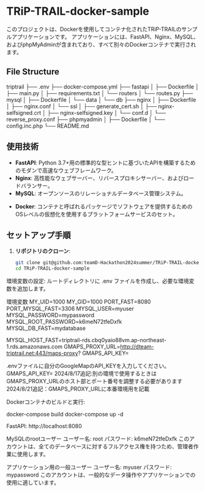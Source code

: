 # TRiP-TRAIL-docker-sample

このプロジェクトは、Dockerを使用してコンテナ化されたTRiP-TRAILのサンプルアプリケーションです。
アプリケーションには、FastAPI、Nginx、MySQL、およびphpMyAdminが含まれており、すべて別々のDockerコンテナで実行されます。

## File Structure

triptrail
├── .env
├── docker-compose.yml
├── fastapi
│ ├── Dockerfile
│ ├── main.py
│ ├── requirements.txt
│ └── routers
│ └── routes.py
├── mysql
│ ├── Dockerfile
│ └── data
│ └── db
├── nginx
│ ├── Dockerfile
│ ├── nginx.conf
│ └── ssl
│ ├── generate_cert.sh
│ ├── nginx-selfsigned.crt
│ ├── nginx-selfsigned.key
│ └── conf.d
│ └── reverse_proxy.conf
├── phpmyadmin
│ ├── Dockerfile
│ └── config.inc.php
└── README.md

## 使用技術

- **FastAPI**: Python 3.7+用の標準的な型ヒントに基づいたAPIを構築するためのモダンで高速なウェブフレームワーク。
- **Nginx**: 高性能なウェブサーバー、リバースプロキシサーバー、およびロードバランサー。
- **MySQL**: オープンソースのリレーショナルデータベース管理システム。
<!-- - **phpMyAdmin**: MySQLの管理をウェブ上で行うためのPHPで書かれた無料ソフトウェアツール。 -->
- **Docker**: コンテナと呼ばれるパッケージでソフトウェアを提供するためのOSレベルの仮想化を使用するプラットフォームサービスのセット。

## セットアップ手順

1. **リポジトリのクローン**:
   ```sh
   git clone git@github.com:teamD-Hackathon2024summer/TRiP-TRAIL-docker-sample.git
   cd TRiP-TRAIL-docker-sample

環境変数の設定:
ルートディレクトリに .env ファイルを作成し、必要な環境変数を追加します。

環境変数
MY_UID=1000
MY_GID=1000
PORT_FAST=8080
PORT_MYSQL_FAST=3306
MYSQL_USER=myuser
MYSQL_PASSWORD=mypassword
MYSQL_ROOT_PASSWORD=k6meN72tfeDxfk
MYSQL_DB_FAST=mydatabase
<!-- PORT_PMA_FAST=4081 -->
MYSQL_HOST_FAST=triptrail-rds.cbq0yaio88vm.ap-northeast-1.rds.amazonaws.com
GMAPS_PROXY_URL=http://dteam-triptrail.net:443/maps-proxy?
GMAPS_API_KEY=

.envファイルに自分のGoogleMapのAPI_KEYを入力してください。
GMAPS_API_KEY=
2024/8/17追記:別の環境で使用するときはGMAPS_PROXY_URLのホスト部とポート番号を調整する必要があります
2024/8/21追記：GMAPS_PROXY_URLに本番環境用を記載

Dockerコンテナのビルドと実行:

docker-compose build
docker-compose up -d

FastAPI: http://localhost:8080
<!-- phpMyAdmin: http://localhost:4081 -->

<!-- 既知の問題とTo-Doリスト
1. phpMyAdminのリダイレクト問題
問題: http://localhost/phpmyadmin にアクセスすると404エラーが返されます。 https://localhost/phpmyadmin にアクセスすると301リダイレクトが返されます。
To-Do: phpMyAdminが正しく設定され、Nginxリバースプロキシを通じてアクセス可能であることを確認する。
2. ApacheのServerNameディレクティブ
問題: Apacheのログに「Could not reliably determine the server's fully qualified domain name」というエラーが表示されます。
To-Do: phpMyAdminコンテナのApache設定に ServerName localhost を追加する。
3. SSL証明書の自己署名エラー
問題: 自己署名証明書がSSL検証の問題を引き起こします。
To-Do: 自己署名証明書を有効なSSL証明書に置き換える。

ブラウザでは起動できなかった。
CLIであれば入ることができる。

phpMyAdminへのログインに使用するユーザー名とパスワードは、MySQLのユーザー情報に基づいています。以下の2つのアカウントがありますが、どちらを使用するかは必要な権限に応じて選択してください。 -->

MySQLのrootユーザー
ユーザー名: root
パスワード: k6meN72tfeDxfk
このアカウントは、全てのデータベースに対するフルアクセス権を持つため、管理者作業に使用します。

アプリケーション用の一般ユーザー
ユーザー名: myuser
パスワード: mypassword
このアカウントは、一般的なデータ操作やアプリケーションでの使用に適しています。
